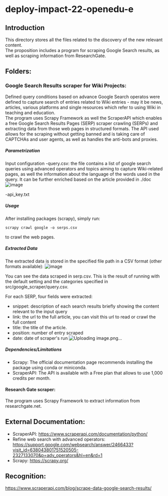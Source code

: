 # deploy-impact-22-openedu-e

## Introduction
This directory stores all the files related to the discovery of the new relevant content. </br>
The proposition includes a program for scraping Google Search results, as well as scraping information from ResearchGate.

## Folders: 
### Google Search Results scraper for Wiki Projects: 
Defined query conditions based on advance Google Search operatos were defined to capture search of entries related to Wiki entries - may it be news, articles, various platforms and single resources which refer to using Wiki in teaching and education.  
The program uses Scrapy Framework as well the ScraperAPI which enables a free Google Search Results Pages (SERP) scraper crawling (SERPs) and extracting data from those web pages in structured formats. 
The API used allows for the scraping without getting banned and is taking care of CAPTCHAs and user agents, as well as handles the anti-bots and proxies. 

##### Parametrization
Input configuration
-query.csv: the file contains a list of google search queries using advanced operators and topics aiming to capture Wiki-related pages, as well the information about the language of the words used in the query. It can be further enriched based on the article provided in ./doc
![image](https://user-images.githubusercontent.com/37207832/202822524-07879f14-164e-4d64-b638-be8bc5b39308.png)

-api_key.txt

##### Usage
After installing packages (scrapy), simply run:
```
scrapy crawl google -o serps.csv 
```
to crawl the web pages.

##### Extracted Data
The extracted data is stored in the specified file path in a CSV format (other formats available): 
![image](https://user-images.githubusercontent.com/37207832/202822730-d170435a-6d0b-436b-a6aa-a67021937971.png)

You can see the data scraped in serp.csv. This is the result of running with the default setting and the categories specified in src/google_scraper/query.csv.

For each SERP, four fields were extracted:
- snippet: description of each search results briefly showing the content relevant to the input query
- link: the url to the full article, you can visit this url to read or crawl the full content
- title: the title of the article.
- position: number of entry scraped
- date: date of scraper's run
![Uploading image.png…]()

##### Dependencies/Limitations
- Scrapy: The official documentation page recommends installing the package using conda or miniconda.
- ScraperAPI: The API is available with a Free plan that allows to use 1,000 credits per month.


#### Research Gate scraper: 
The program uses Scrapy Framework to extract information from researchgate.net.


## External Documentation: 
- ScraperAPI: https://www.scraperapi.com/documentation/python/ 
- Refine web search with advanced operators: https://support.google.com/websearch/answer/2466433?visit_id=638043801751520505-2327133070&p=adv_operators&hl=en&rd=1
- Scrapy: https://scrapy.org/

## Recognition: 
https://www.scraperapi.com/blog/scrape-data-google-search-results/
